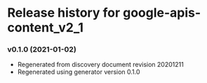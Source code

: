 # Release history for google-apis-content_v2_1

### v0.1.0 (2021-01-02)

* Regenerated from discovery document revision 20201211
* Regenerated using generator version 0.1.0


